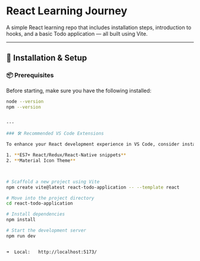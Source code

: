# React Learning Journey

A simple React learning repo that includes installation steps, introduction to hooks, and a basic Todo application — all built using Vite.

---

## 🚀 Installation & Setup

### 📦 Prerequisites

Before starting, make sure you have the following installed:

```bash
node --version     
npm --version      


---

### 🛠 Recommended VS Code Extensions

To enhance your React development experience in VS Code, consider installing the following extensions:

1. **ES7+ React/Redux/React-Native snippets**  
2. **Material Icon Theme**  



# Scaffold a new project using Vite
npm create vite@latest react-todo-application -- --template react

# Move into the project directory
cd react-todo-application

# Install dependencies
npm install

# Start the development server
npm run dev


➜  Local:   http://localhost:5173/






